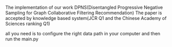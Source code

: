 The implementation of our work DPNS(Disentangled Progressive Negative Sampling for Graph Collaborative Filtering Recommendation)
The paper is accepted by knowledge based system(JCR Q1 and the Chinese Academy of Sciences ranking Q1)

all you need is to configure the right data path in your computer and then run the main.py
